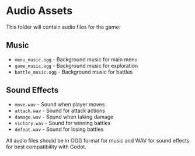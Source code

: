 # Audio Assets

This folder will contain audio files for the game:

## Music
- `menu_music.ogg` - Background music for main menu
- `game_music.ogg` - Background music for exploration
- `battle_music.ogg` - Background music for battles

## Sound Effects
- `move.wav` - Sound when player moves
- `attack.wav` - Sound for attack actions
- `damage.wav` - Sound when taking damage
- `victory.wav` - Sound for winning battles
- `defeat.wav` - Sound for losing battles

All audio files should be in OGG format for music and WAV for sound effects for best compatibility with Godot.
